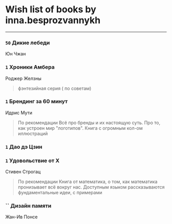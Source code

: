 # Wish list of books by inna.besprozvannykh
---

### `50` Дикие лебеди
Юн Чжан

### `1` Хроники Амбера
Роджер Желзны
> фэнтезийная серия ( по советам)

### `1` Брендинг за 60 минут
Идрис Мути
> По рекомендации
> Всё про бренды и их настоящую суть. Про то, как устроен мир "логотипов". Книга с огромным кол-ом иллюстраций

### `1` Дао дэ Цзин

### `1` Удовольствие от Х
Стивен Строгац
> По рекомендации
> Книга от математика, о том, как математика пронизывает всё вокруг нас. Доступным языком рассказываются фундаментальные идеи, с примерами

### `` Дизайн памяти
Жан-Ив Понсе

